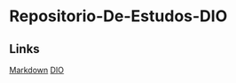 # Repositorio-De-Estudos-DIO

## Links
[Markdown](https://www.markdownguide.org/)
[DIO](https://www.dio.me/)
